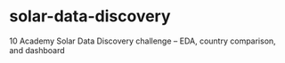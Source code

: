# solar-data-discovery
10 Academy Solar Data Discovery challenge – EDA, country comparison, and dashboard
